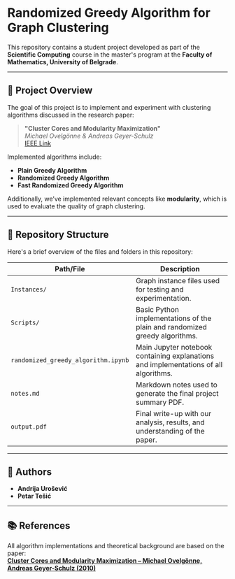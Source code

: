 # Randomized Greedy Algorithm for Graph Clustering

This repository contains a student project developed as part of the **Scientific Computing** course in the master's program at the **Faculty of Mathematics, University of Belgrade**.

---

## 📌 Project Overview

The goal of this project is to implement and experiment with clustering algorithms discussed in the research paper:

> **"Cluster Cores and Modularity Maximization"**  
> *Michael Ovelgönne & Andreas Geyer-Schulz*  
> [IEEE Link](https://ieeexplore.ieee.org/document/5693431)

Implemented algorithms include:
- **Plain Greedy Algorithm**
- **Randomized Greedy Algorithm**
- **Fast Randomized Greedy Algorithm**

Additionally, we’ve implemented relevant concepts like **modularity**, which is used to evaluate the quality of graph clustering.

---

## 📁 Repository Structure

Here's a brief overview of the files and folders in this repository:

| Path/File                        | Description                                                                 |
|----------------------------------|-----------------------------------------------------------------------------|
| `Instances/`                     | Graph instance files used for testing and experimentation.                 |
| `Scripts/`                       | Basic Python implementations of the plain and randomized greedy algorithms.|
| `randomized_greedy_algorithm.ipynb` | Main Jupyter notebook containing explanations and implementations of all algorithms. |
| `notes.md`                       | Markdown notes used to generate the final project summary PDF.             |
| `output.pdf`                     | Final write-up with our analysis, results, and understanding of the paper. |

---

## 👥 Authors

- **Andrija Urošević**
- **Petar Tešić**

---

## 📚 References

All algorithm implementations and theoretical background are based on the paper:  
**[Cluster Cores and Modularity Maximization – Michael Ovelgönne, Andreas Geyer-Schulz (2010)](https://ieeexplore.ieee.org/document/5693431)**
